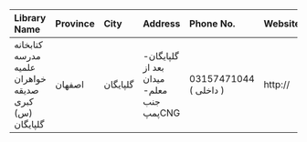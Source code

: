 | Library Name                                         | Province   | City     | Address                                                                | Phone No.              | Website   |
|:-----------------------------------------------------|:-----------|:---------|:-----------------------------------------------------------------------|:-----------------------|:----------|
| کتابخانه مدرسه علمیه خواهران صدیقه کبری (س) گلپایگان | اصفهان     | گلپایگان | گلپایگان- بعد از میدان معلم- جنب پمپCNG                                | 03157471044 ( داخلی  ) | http://   |